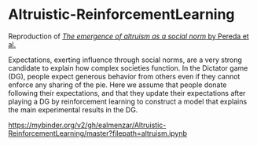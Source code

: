 # Altruistic-ReinforcementLearning

Reproduction of [*The emergence of altruism as a social norm* by Pereda et al.](https://www.nature.com/articles/s41598-017-07712-9)

Expectations, exerting influence through social norms, are a very strong candidate to explain how complex societies 
function. In the Dictator game (DG), people expect generous behavior from others even if they cannot enforce any sharing 
of the pie. Here we assume that people donate following their expectations, and that they update their expectations after 
playing a DG by reinforcement learning to construct a model that explains the main experimental results in the DG.

https://mybinder.org/v2/gh/ealmenzar/Altruistic-ReinforcementLearning/master?filepath=altruism.ipynb
